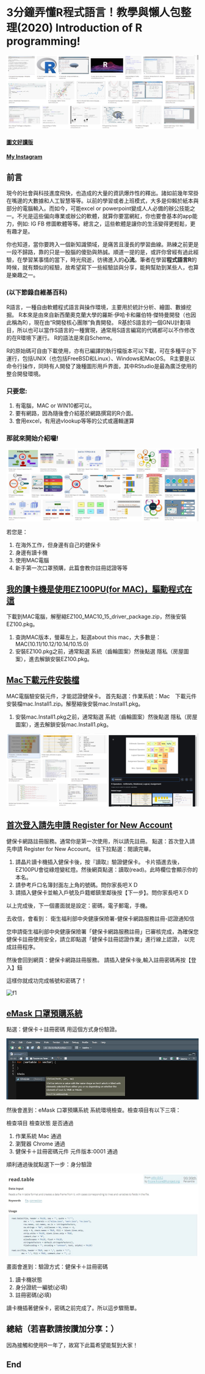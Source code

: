 # 3分鐘弄懂R程式語言！教學與懶人包整理(2020) Introduction of R programming!
![f1](https://github.com/HCH1/blog/blob/master/fig/r1.JPG)

#### [圖文好讀版]()
#### [My Instagram](https://www.instagram.com/redbox111)

## 前言
現今的社會與科技進度飛快，也造成的大量的資訊爆炸性的釋出。諸如前幾年常掛在嘴邊的大數據和人工智慧等等。以前的學習或者上班模式，大多是仰賴於紙本與部分的電腦輸入。而如今，可能excel or powerpoint變成人人必備的辦公技能之一。不光是這些偏向專業或辦公的軟體，就算你要當網紅，你也要會基本的app能力，例如: IG FB 修圖軟體等等。總言之，這些軟體是讓你的生活變得更輕鬆，更有趣才是。

你也知道，當你要跨入一個新知識領域，是痛苦且漫長的學習曲線。熟練之前更是一段不歸路，靠的只是一股腦的傻勁與熱誠。順道一提的是，或許你曾經有過此經驗，在學習某事情的當下，時光飛逝，彷彿進入的**心流**。筆者在學習**程式語言R**的時候，就有類似的經驗，故希望寫下一些經驗談與分享，能夠幫助到某些人，也算是樂趣之一。

### (以下節錄自維基百科)
R語言，一種自由軟體程式語言與操作環境，主要用於統計分析、繪圖、數據挖掘。 R本來是由來自新西蘭奧克蘭大學的羅斯·伊哈卡和羅伯特·傑特曼開發（也因此稱為R），現在由“R開發核心團隊”負責開發。 R基於S語言的一個GNU計劃項目，所以也可以當作S語言的一種實現，通常用S語言編寫的代碼都可以不作修改的在R環境下運行。 R的語法是來自Scheme。

R的原始碼可自由下載使用，亦有已編譯的執行檔版本可以下載，可在多種平台下運行，包括UNIX（也包括FreeBSD和Linux）、Windows和MacOS。 R主要是以命令行操作，同時有人開發了幾種圖形用戶界面，其中RStudio是最為廣泛使用的整合開發環境。

### 只要您:
1. 有電腦，MAC or WIN10都可以。
1. 要有網路，因為隨後會介紹基於網路撰寫的R介面。
1. 會用excel，有用過vlookup等等的公式或邏輯運算

### 那就來開始介紹囉!

![f1](https://github.com/HCH1/blog/blob/master/fig/r2.JPG)

若您是：
1. 在海外工作，但身邊有自己的健保卡
1. 身邊有讀卡機
1. 使用MAC電腦
1. 新手第一次口罩預購，此篇會教你註冊認證等等

## [我的讀卡機是使用EZ100PU(for MAC)，驅動程式在這](https://www.castlestech.com/zh-hant/%e6%aa%94%e6%a1%88%e4%b8%8b%e8%bc%89/)
下載到MAC電腦，解壓縮EZ100_MAC10_15_driver_package.zip，然後安裝EZ100.pkg。

1. 查詢MAC版本，螢幕左上，點選about this mac，大多數是：MAC(10.11/10.12/10.14/10.15.0)
1. 安裝EZ100.pkg之前，通常點選 系統（齒輪圖案）然後點選 隱私（房屋圖案），進去解鎖安裝EZ100.pkg。

## [Mac下載元件安裝檔](https://cloudicweb.nhi.gov.tw/cloudic/system/SMC/mEventesting.htm)
MAC電腦驗安裝元件，才能認證健保卡。
首先點選：作業系統：Mac　下載元件安裝檔mac.Install1.zip。解壓縮後安裝mac.Install1.pkg。

1. 安裝mac.Install1.pkg之前，通常點選 系統（齒輪圖案）然後點選 隱私（房屋圖案），進去解鎖安裝mac.Install1.pkg。

![f1](https://github.com/HCH1/blog/blob/master/fig/r3.JPG)

## [首次登入請先申請 Register for New Account](https://cloudicweb.nhi.gov.tw/cloudic/system/mlogin.aspx)
健保卡網路註冊服務。通常你是第一次使用，所以請先註冊。
點選：首次登入請先申請 Register for New Account。
往下拉點選：閱讀完畢。

1. 請晶片讀卡機插入健保卡後，按『讀取』驗證健保卡。
卡片插進去後，EZ100PU會從綠燈變紅燈。然後網頁點選：讀取(read)。此時欄位會顯示你的本名。
1. 請參考戶口名簿封面左上角的號碼。問你家長吧ＸＤ
1. 請插入健保卡並輸入戶號及戶籍鄉鎮里鄰後按【下一步】。問你家長吧ＸＤ

以上完成後，下一個畫面就是設定：密碼，電子郵電，手機。

去收信，會看到：
衛生福利部中央健康保險署-健保卡網路服務註冊-認證通知信

您申請衛生福利部中央健康保險署「健保卡網路服務註冊」已審核完成，為確保您健保卡註冊使用安全，請立即點選「健保卡註冊認證作業」進行線上認證，
以完成註冊程序。

然後會回到網頁：健保卡網路註冊服務。
請插入健保卡後,輸入註冊密碼再按【登入】鈕

這樣你就成功完成帳號和密碼了！

![f1](https://github.com/HCH1/blog/blob/master/fig/emask2.JPG)

## [eMask 口罩預購系統](https://emask.taiwan.gov.tw/msk/index.jsp)

點選：健保卡＋註冊密碼 用這個方式身份驗證。

![f1](https://github.com/HCH1/blog/blob/master/fig/r4.JPG)

然後會進到：eMask 口罩預購系統 系統環境檢查。檢查項目有以下三項：

檢查項目	檢查狀態	是否通過
1. 作業系統	Mac	通過
1. 瀏覽器	Chrome	通過
1. 健保卡＋註冊密碼元件	元件版本:0001   	通過

順利通過後就點選下一步：身分驗證

![f1](https://github.com/HCH1/blog/blob/master/fig/r5.JPG)

畫面會進到：驗證方式：健保卡＋註冊密碼
1. 讀卡機狀態
1. 身分證統一編號(必填)
1. 註冊密碼(必填)

讀卡機插著健保卡，密碼之前完成了。所以這步驟簡單。

## 

## 總結（若喜歡請按讚加分享：）
因為接觸和使用R一年了，故寫下此篇希望能幫到大家！

## End
